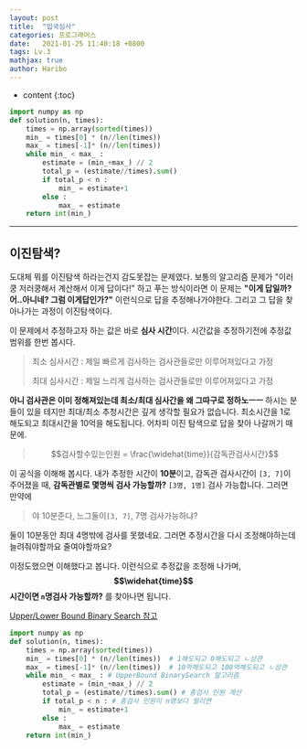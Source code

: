 ```yaml
---
layout: post
title:  "입국심사"
categories: 프로그래머스
date:   2021-01-25 11:40:18 +0800
tags: Lv.3 
mathjax: true
author: Haribo
---
```


* content
{:toc}
```python
import numpy as np
def solution(n, times):
    times = np.array(sorted(times))
    min_ = times[0] * (n//len(times))  
    max_ = times[-1]* (n//len(times))  
    while min_ < max_ : 
        estimate = (min_+max_) // 2 
        total_p = (estimate//times).sum() 
        if total_p < n :
            min_ = estimate+1
        else :
            max_ = estimate
    return int(min_)
```

---









## 이진탐색?

도대체 뭐를 이진탐색 하라는건지 감도못잡는 문제였다. 보통의 알고리즘 문제가 "이러쿵 저러쿵해서 계산해서 이게 답이다!" 하고 푸는 방식이라면 이 문제는 **"이게 답일까? 어..아니네? 그럼 이게답인가?"** 이런식으로 답을 추정해나가야한다. 그리고 그 답을 찾아나가는 과정이 이진탐색이다.  

이 문제에서 추정하고자 하는 값은 바로 **심사 시간**이다. 시간값을 추정하기전에 추정값 범위를 한번 봅시다.

> 최소 심사시간 : 제일 빠르게 검사하는 검사관들로만 이루어져있다고 가정
>
> 최대 심사시간 :  제일 느리게 검사하는 검사관들로만 이루어져있다고 가정

**아니 검사관은 이미 정해져있는데 최소/최대 심사간을 왜 그따구로 정하노ㅡㅡ** 하시는 분들이 있을 테지만 최대/최소 추청시간은 깊게 생각할 필요가 없습니다. 최소시간을 1로해도되고 최대시간을 10억을 해도됩니다. 어차피 이진 탐색으로 답을 찾아 나갈꺼기 때문에. 

> $$검사할수있는인원 = \frac{\widehat{time}}{감독관검사시간}$$ 

이 공식을 이해해 봅시다. 내가 추정한 시간이 **10분**이고, 감독관 검사시간이 `[3, 7]`이 주어졌을 때, **감독관별로 몇명씩 검사 가능할까?** `[3명, 1명]` 검사 가능합니다. 그러면 만약에

> 야 10분준다, 느그둘이`[3, 7]`,  7명 검사가능하냐?

둘이 10분동안 최대 4명밖에 검사를 못했네요. 그러면 추정시간을 다시 조정해야하는데 늘려줘야할까요 줄여야할까요?

이정도했으면 이해했다고 봅니다. 이런식으로 추정값을 조정해 나가며,  **$$\widehat{time}$$ 시간이면 `n`명검사 가능할까?** 를 찾아나면 됩니다.  

[Upper/Lower Bound Binary Search 참고](https://woongsios.tistory.com/131)

```python
import numpy as np
def solution(n, times):
    times = np.array(sorted(times))
    min_ = times[0] * (n//len(times))  # 1해도되고 0해도되고 ㄴ상관
    max_ = times[-1]* (n//len(times))  # 10억해도되고 100억해도되고 ㄴ상관
    while min_ < max_ : # UpperBound BinarySearch 알고리즘
        estimate = (min_+max_) // 2 
        total_p = (estimate//times).sum() # 총검사 인원 계산
        if total_p < n : # 총검사 인원이 n명보다 딸리면
            min_ = estimate+1
        else :
            max_ = estimate
    return int(min_)
```

